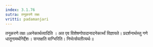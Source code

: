 ```yaml
---
index: 3.1.76
sutra: तनूकरणे तक्षः
vritti: padamanjari
---
```


 तनूकरणे तक्षः॥अनेकार्थत्वादिति । अत एव विशेषणोपादानादनेकार्थ्वं विज्ञायते। प्रदर्शनार्थस्तु गणे धातूनामर्थनिर्द्देशः। सन्तक्षति वाग्भिरिति। निर्भर्त्सयतीत्यर्थः॥